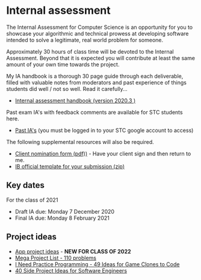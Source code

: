 # Internal assessment

The Internal Assessment for Computer Science is an opportunity for you to showcase your algorithmic and technical prowess at developing software intended to solve a legitimate, real world problem for someone.

Approximately 30 hours of class time will be devoted to the Internal Assessment. Beyond that it is expected you will contribute at least the same amount of your own time towards the project.

My IA handbook is a thorough 30 page guide through each deliverable, filled with valuable notes from moderators and past experience of things students did well / not so well. Read it carefully...

* [Internal assessment handbook (version 2020.3 )](internal-assessment-guide-v2020-3.pdf)

Past exam IA's with feedback comments are available for STC students here.

* [Past IA's](https://drive.google.com/drive/folders/1W8hzep6SnjHKay3i_A0lIBhgCrB7ZNs3?usp=sharing) (you must be logged in to your STC google account to access)

The following supplemental resources will also be required.

* [Client nomination form (pdf))](client-nomination-2019.pdf) - Have your client sign and then return to me.
* [IB official template for your submission (zip)](Forms.zip)

## Key dates

For the class of 2021

* Draft IA due: Monday 7 December 2020
* Final IA due: Monday 8 February 2021

## Project ideas

* [App project ideas](https://github.com/florinpop17/app-ideas) - **NEW FOR CLASS OF 2022**
* [Mega Project List - 110 problems](https://github.com/karan/Projects)
* [I Need Practice Programming - 49 Ideas for Game Clones to Code](http://inventwithpython.com/blog/2012/02/20/i-need-practice-programming-49-ideas-for-game-clones-to-code/)
* [40 Side Project Ideas for Software Engineers](https://www.codementor.io/@npostolovski/40-side-project-ideas-for-software-engineers-g8xckyxef)
